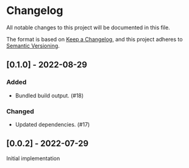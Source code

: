 # Changelog
All notable changes to this project will be documented in this file.

The format is based on [Keep a Changelog](https://keepachangelog.com/en/1.0.0/),
and this project adheres to [Semantic Versioning](https://semver.org/spec/v2.0.0.html).


## [0.1.0] - 2022-08-29
### Added
- Bundled build output. (#18)
### Changed
- Updated dependencies. (#17)

## [0.0.2] - 2022-07-29

Initial implementation
